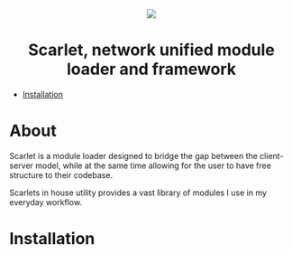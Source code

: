 <div align="center">
	<image src="images/svg/scarlet_logo_concept.svg">
	<h1> Scarlet, network unified module loader and framework </h1>
</div>

* [Installation](#installation)

# About
Scarlet is a module loader designed to bridge the gap between the client-server model, while at the same time allowing for the user to have free structure to their codebase.

Scarlets in house utility provides a vast library of modules I use in my everyday workflow.

# Installation
